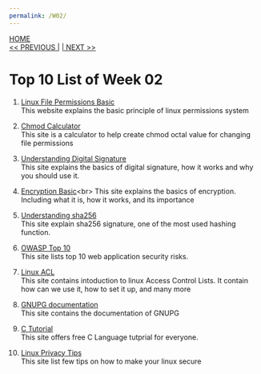 ```yaml
---
permalink: /W02/
---
```

[HOME](../)<br>
[<< PREVIOUS |](../W01/)
[| NEXT >>](../W03/)<br>
# Top 10 List of Week 02

1. [Linux File Permissions Basic](https://www.linux.com/training-tutorials/understanding-linux-file-permissions/)<br>
This website explains the basic principle of linux permissions system

2. [Chmod Calculator](https://chmod-calculator.com)<br>
This site is a calculator to help create chmod octal value for changing file permissions

3. [Understanding Digital Signature](https://us-cert.cisa.gov/ncas/tips/ST04-018)<br>
This site explains the basics of digital signature, how it works and why you should use it.

4. [Encryption Basic](http://library.ahima.org/doc?oid=104090#:~:text=Encryption%20is%20a%20security%20control,people%20or%20machines%20(ciphertext).)<br>
This site explains the basics of encryption. Including what it is, how it works, and its importance

5. [Understanding sha256](https://dev.to/arturserra/understanding-sha256-3f08)<br>
This site explain sha256 signature, one of the most used hashing function.

6. [OWASP Top 10](https://owasp.org/www-project-top-ten/)<br>
This site lists top 10 web application security risks.

7. [Linux ACL](https://www.redhat.com/sysadmin/linux-access-control-lists)<br>
This site contains intoduction to linux Access Control Lists. It contain how can we use it, how to set it up, and many more

8. [GNUPG documentation](https://www.gnupg.org/documentation/)<br>
This site contains the documentation of GNUPG

9. [C Tutorial](https://www.programiz.com/c-programming)<br>
This site offers free C Language tutprial for everyone.

10. [Linux Privacy Tips](https://spreadprivacy.com/linux-privacy-tips/)<br>
This site list few tips on how to make your linux secure
